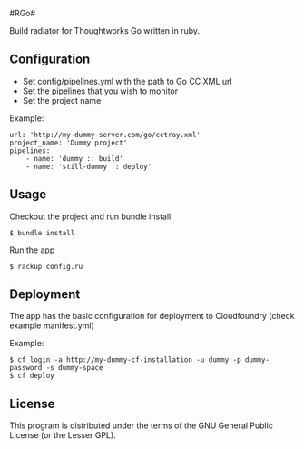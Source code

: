 #RGo#

Build radiator for Thoughtworks Go written in ruby.

## Configuration
   - Set config/pipelines.yml with the path to Go CC XML url
   - Set the pipelines that you wish to monitor
   - Set the project name

Example:

    url: 'http://my-dummy-server.com/go/cctray.xml'
    project_name: 'Dummy project'
    pipelines:
        - name: 'dummy :: build'
        - name: 'still-dummy :: deploy'

## Usage

Checkout the project and run bundle install

    $ bundle install

Run the app

    $ rackup config.ru

## Deployment

The app has the basic configuration for deployment to Cloudfoundry (check example manifest.yml)

Example:

    $ cf login -a http://my-dummy-cf-installation -u dummy -p dummy-password -s dummy-space
    $ cf deploy


## License

This program is distributed under the terms of the GNU General Public License (or the Lesser GPL).